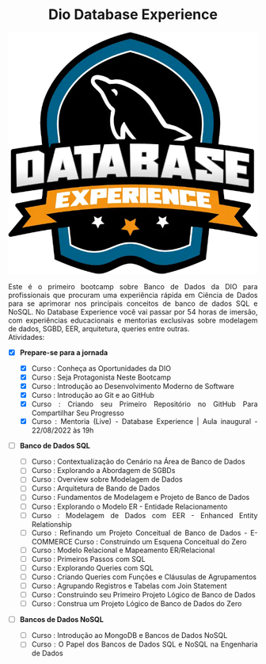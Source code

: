 # <center>Dio Database Experience<center>

![](7df7e300-b035-4b09-a7ad-34d1cb18f9a6.png)

<div class Align = "justify"> Este é o primeiro bootcamp sobre Banco de Dados da DIO para profissionais que procuram uma experiência rápida em Ciência de Dados para se aprimorar nos principais conceitos de banco de dados SQL e NoSQL. No Database Experience você vai passar por 54 horas de imersão, com experiências educacionais e mentorias exclusivas sobre modelagem de dados, SGBD, EER, arquitetura, queries entre outras. </div>

<div class Align = "justify">
Atividades:

- [x] **Prepare-se para a jornada**

  - [x] Curso : Conheça as Oportunidades da DIO
  - [x] Curso : Seja Protagonista Neste Bootcamp
  - [x] Curso : Introdução ao Desenvolvimento Moderno de Software
  - [x] Curso : Introdução ao Git e ao GitHub
  - [x] Curso : Criando seu Primeiro Repositório no GitHub Para Compartilhar Seu Progresso
  - [x] Curso : Mentoria (Live) - Database Experience | Aula inaugural - 22/08/2022 às 19h

- [ ] **Banco de Dados SQL**

  - [ ] Curso : Contextualização do Cenário na  Área de Banco de Dados
  - [ ] Curso : Explorando a Abordagem de SGBDs
  - [ ] Curso : Overview sobre Modelagem de Dados
  - [ ] Curso : Arquitetura de Bando de Dados
  - [ ] Curso : Fundamentos de Modelagem e Projeto de Banco de Dados
  - [ ] Curso : Explorando o Modelo ER - Entidade Relacionamento
  - [ ] Curso : Modelagem de Dados com EER - Enhanced Entity Relationship
  - [ ] Curso : Refinando um Projeto Conceitual de Banco de Dados - E-COMMERCE
  Curso : Construindo um Esquena Conceitual do Zero
  - [ ] Curso : Modelo Relacional e Mapeamento ER/Relacional
  - [ ] Curso : Primeiros Passos com SQL
  - [ ] Curso : Explorando Queries com SQL
  - [ ] Curso : Criando Queries com Funções e Cláusulas de Agrupamentos
  - [ ] Curso : Agrupando Registros e Tabelas com Join Statement
  - [ ] Curso : Construindo seu Primeiro Projeto Lógico de Banco de Dados
  - [ ] Curso : Construa um Projeto Lógico de Banco de Dados do Zero

- [ ] **Bancos de Dados NoSQL**

  - [ ] Curso : Introdução ao MongoDB e Bancos de Dados NoSQL
  - [ ] Curso : O Papel dos Bancos de Dados SQL e NoSQL na Engenharia de Dados </div>